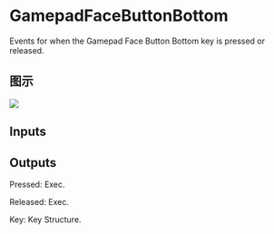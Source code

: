 # GamepadFaceButtonBottom

Events for when the Gamepad Face Button Bottom key is pressed or released.

## 图示

![]($-20221218-19221768.png)

## Inputs

## Outputs

Pressed: Exec.

Released: Exec.

Key: Key Structure.

